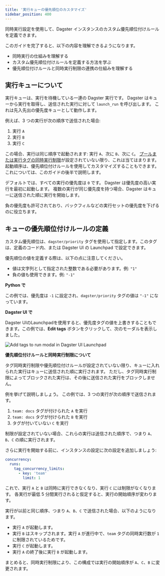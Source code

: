 ```yaml
---
title: '実行キューの優先順位のカスタマイズ'
sidebar_position: 400
---
```


同時実行設定を使用して、Dagster インスタンスのカスタム優先順位付けルールを定義できます。

このガイドを完了すると、以下の内容を理解できるようになります。

- 同時実行の仕組みを理解する
- カスタム優先順位付けルールを定義する方法を学ぶ
- 優先順位付けルールと同時実行制限の連携の仕組みを理解する

## 実行キューについて

実行キューは、実行を待機している一連の Dagster 実行です。
Dagster はキューから実行を取得し、送信された実行に対して `launch_run` を呼び出します。
これは先入先出の優先度キューとして動作します。

例えば、3 つの実行が次の順序で送信された場合:

1. 実行 `A`
2. 実行 `B`
3. 実行 `C`

この場合、実行は同じ順序で起動されます: 実行 `A`、次に `B`、次に `C`。
[プールまたは実行タグの同時実行制限](/guides/operate/managing-concurrency)が設定されていない限り、これは当てはまります。
起動順序は、優先順位付けルールを使用してカスタマイズすることもできます。これについては、このガイドの後半で説明します。

デフォルトでは、すべての実行の優先度は `0` です。
Dagster は優先度の高い実行を最初に起動します。
複数の実行が同じ優先度を持つ場合、Dagster はキューに送信された順に実行を開始します。

負の優先度も許可されており、バックフィルなどの実行セットの優先度を下げるのに役立ちます。

## キューの優先順位付けルールの定義

カスタム優先順位は、`dagster/priority` タグを使用して指定します。このタグは、定義のコード内、または Dagster UI の Launchpad で設定できます。

優先順位の値を定義する際は、以下の点に注意してください。

- 値は文字列として指定された整数である必要があります。例: `"1"`
- 負の値も使用できます。例: `"-1"`

<Tabs>
<TabItem value="In Python" label="Python で">

**Python で**

この例では、優先度は `-1` に設定され、`dagster/priority` タグの値は `"-1"` になっています。

<CodeExample
  startAfter="start_marker_priority"
  endBefore="end_marker_priority"
  path="docs_snippets/docs_snippets/deploying/concurrency_limits/concurrency_limits.py"
/>

</TabItem>
<TabItem value="In the Dagster UI" label="Dagster UI で">

**Dagster UI で**

Dagster UIのLaunchpadを使用すると、優先度タグの値を上書きすることもできます。この例では、**Edit tags** ボタンをクリックして、次のモーダルを表示しました。

![Add tags to run modal in Dagster UI Launchpad](/images/guides/deploy/execution/dagster-priority-in-launchpad.png)

</TabItem>
</Tabs>

**優先順位付けルールと同時実行制限について**

タグ同時実行制限や優先順位付けルールが設定されていない限り、キューに入れられた実行はキューに送信された順に実行されます。
ただし、タグ同時実行制限によってブロックされた実行は、その後に送信された実行をブロックしません。

例を挙げて説明しましょう。
この例では、3 つの実行が次の順序で送信されます。

1. `team: docs` タグが付けられた `A` を実行
2. `team: docs` タグが付けられた `B` を実行
3. タグが付いていない `C` を実行

制限が設定されていない場合、これらの実行は送信された順序で、つまり `A`、`B`、`C` の順に実行されます。

さらに実行を開始する前に、インスタンスの設定に次の設定を追加しましょう:

```yaml
concurrency:
  runs:
    tag_concurrency_limits:
      - key: 'team'
        limit: 1
```

これで、実行 `A` と `B` は同時に実行できなくなり、実行 `C` には制限がなくなります。
各実行が最低 5 分間実行されると仮定すると、実行の開始順序が変わります。

実行が以前と同じ順序、つまり `A`、`B`、`C` で送信された場合、以下のようになります。

- 実行 `A` が起動します。
- 実行 `B` はスキップされます。実行 `A` が進行中で、`team` タグの同時実行数が `1` に制限されているためです。
- 実行 `C` が起動します。
- 実行 `A` の終了後に実行 `B` が起動します。

まとめると、同時実行制限により、この構成では実行の開始順序が `A`、`C`、`B` に変更されます。
